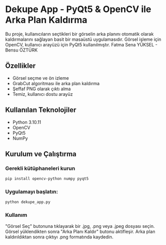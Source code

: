 # Dekupe App - PyQt5 & OpenCV ile Arka Plan Kaldırma

Bu proje, kullanıcıların seçtikleri bir görselin arka planını otomatik olarak kaldırmalarını sağlayan basit bir masaüstü uygulamasıdır. Görsel işleme için OpenCV, kullanıcı arayüzü için PyQt5 kullanılmıştır. 
Fatma Sena YÜKSEL - Bensu ÖZTÜRK


## Özellikler

- Görsel seçme ve ön izleme
- GrabCut algoritması ile arka plan kaldırma
- Şeffaf PNG olarak çıktı alma
- Temiz, kullanıcı dostu arayüz

## Kullanılan Teknolojiler

- Python 3.10.11
- OpenCV
- PyQt5
- NumPy

## Kurulum ve Çalıştırma

### Gerekli kütüphaneleri kurun

```bash
pip install opencv-python numpy pyqt5
```

### Uygulamayı başlatın:
```bash
python dekupe_app.py
```
### Kullanım
"Görsel Seç" butonuna tıklayarak bir .jpg, .png veya .jpeg dosyası seçin.
Görsel yüklendikten sonra "Arka Planı Kaldır" butonu aktifleşir.
Arka plan kaldırıldıktan sonra çıktıyı .png formatında kaydedin.


